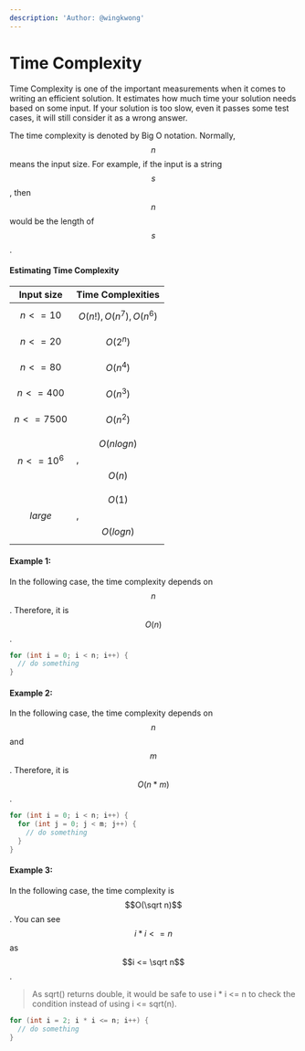 ```yaml
---
description: 'Author: @wingkwong'
---
```


# Time Complexity

Time Complexity is one of the important measurements when it comes to writing an efficient solution. It estimates how much time your solution needs based on some input. If your solution is too slow, even it passes some test cases, it will still consider it as a wrong answer.

The time complexity is denoted by Big O notation. Normally,  $$n$$ means the input size. For example, if the input is a string $$s$$, then $$n$$would be the length of $$s$$.

#### Estimating Time Complexity

| Input size    | Time Complexities        |
| ------------- | ------------------------ |
| $$n <= 10$$   | $$O(n!), O(n^7),O(n^6)$$ |
| $$n <= 20$$   | $$O(2^n)$$               |
| $$n <= 80$$   | $$O(n^4)$$               |
| $$n <= 400$$  | $$O(n^3)$$               |
| $$n <= 7500$$ | $$O(n^2)$$               |
| $$n <= 10^6$$ | $$O(nlogn)$$, $$O(n)$$   |
| $$large$$     | $$O(1)$$, $$O(logn)$$    |

#### Example 1:&#x20;

In the following case, the time complexity depends on $$n$$. Therefore, it is $$O(n)$$.

```cpp
for (int i = 0; i < n; i++) {
  // do something
}
```

#### Example 2:&#x20;

In the following case, the time complexity depends on $$n$$ and $$m$$. Therefore, it is $$O(n*m)$$.

```cpp
for (int i = 0; i < n; i++) {
  for (int j = 0; j < m; j++) {
    // do something
  }
}
```

#### Example 3:&#x20;

In the following case, the time complexity is $$O(\sqrt n)$$. You can see $$i * i <= n$$ as $$i <= \sqrt n$$.

> As sqrt() returns double, it would be safe to use i \* i <= n to check the condition instead of using i <= sqrt(n).

```cpp
for (int i = 2; i * i <= n; i++) {
  // do something
}
```
